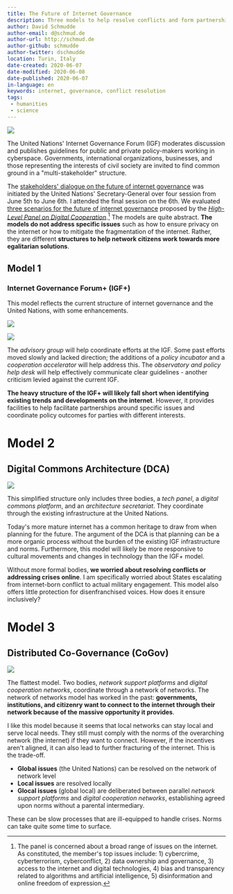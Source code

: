 ```yaml
---
title: The Future of Internet Governance
description: Three models to help resolve conflicts and form partnerships as the global community comes together to build the next internet.
author: David Schmudde
author-email: d@schmud.de
author-url: http://schmud.de
author-github: schmudde
author-twitter: dschmudde
location: Turin, Italy
date-created: 2020-06-07
date-modified: 2020-06-08
date-published: 2020-06-07
in-language: en
keywords: internet, governance, conflict resolution
tags:
 - humanities
 - science
---
```


![](/img/2020-06-06-internet-gov/igflogo.png)

The United Nations' Internet Governance Forum (IGF) moderates discussion and publishes guidelines for public and private policy-makers working in cyberspace. Governments, international organizations, businesses, and those representing the interests of civil society are invited to find common ground in a "multi-stakeholder" structure.

The [stakeholders' dialogue on the future of internet governance](https://wetheinternet.org/) was initiated by the United Nations' Secretary-General over four session from June 5th to June 6th. I attended the final session on the 6th. We evaluated [three scenarios for the future of internet governance](/papers/future-internet-gov.pdf) proposed by the *[High-Level Panel on Digital Cooperation](https://digitalcooperation.org/)*.[^high-level] The models are quite abstract. **The models do not address specific issues** such as how to ensure privacy on the internet or how to mitigate the fragmentation of the internet. Rather, they are different **structures to help network citizens work towards more egalitarian solutions**.

[^high-level]: The panel is concerned about a broad range of issues on the internet. As constituted, the member's top issues include: 1) cybercrime, cyberterrorism, cyberconflict, 2) data ownership and governance, 3) access to the internet and digital technologies, 4) bias and transparency related to algorithms and artificial intelligence, 5) disinformation and online freedom of expression.

## Model 1
### Internet Governance Forum+ (IGF+)

This model reflects the current structure of internet governance and the United Nations, with some enhancements.

![](/img/2020-06-06-internet-gov/igf-plus.png)

![](/img/2020-06-06-internet-gov/igf-plus-key.png)

The *advisory group* will help coordinate efforts at the IGF. Some past efforts moved slowly and lacked direction; the additions of a *policy incubator* and a *cooperation accelerator* will help address this. The *observatory and policy help desk* will help effectively communicate clear guidelines - another criticism levied against the current IGF.

**The heavy structure of the IGF+ will likely fall short when identifying existing trends and developments on the internet**. However, it provides facilities to help facilitate partnerships around specific issues and coordinate policy outcomes for parties with different interests.

# Model 2
## Digital Commons Architecture (DCA)

![](/img/2020-06-06-internet-gov/dca.png)

This simplified structure only includes three bodies, a *tech panel*, a *digital commons platform*, and an *architecture secretariat*. They coordinate through the existing infrastructure at the United Nations.

Today's more mature internet has a common heritage to draw from when planning for the future. The argument of the DCA is that planning can be a more organic process without the burden of the existing IGF infrastructure and norms. Furthermore, this model will likely be more responsive to cultural movements and changes in technology than the IGF+ model.

Without more formal bodies, **we worried about resolving conflicts or addressing crises online**. I am specifically worried about States escalating from internet-born conflict to actual military engagement. This model also offers little protection for disenfranchised voices. How does it ensure inclusively?

# Model 3
## Distributed Co-Governance (CoGov)

![](/img/2020-06-06-internet-gov/cogov.png)

The flattest model. Two bodies, *network support platforms* and *digital cooperation networks*, coordinate through a network of networks. The network of networks model has worked in the past: **governments, institutions, and citizenry want to connect to the internet through their network because of the massive opportunity it provides**.

I like this model because it seems that local networks can stay local and serve local needs. They still must comply with the norms of the overarching network (the internet) if they want to connect. However, if the incentives aren't aligned, it can also lead to further fracturing of the internet. This is the trade-off.

- **Global issues** (the United Nations) can be resolved on the network of network level
- **Local issues** are resolved locally
- **Glocal issues** (global local) are deliberated between parallel *network support platforms* and *digital cooperation networks*, establishing agreed upon norms without a parental intermediary.

These can be slow processes that are ill-equipped to handle crises. Norms can take quite some time to surface.
